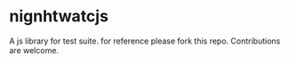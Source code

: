 # nignhtwatcjs
A js library for test suite. for reference please fork this repo.
Contributions are welcome.
